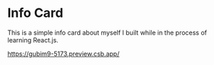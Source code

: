 # Info Card

This is a simple info card about myself I built while in the process of learning React.js.

<https://gubim9-5173.preview.csb.app/>
